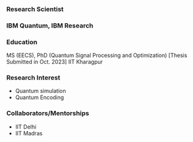 ### Research Scientist

### IBM Quantum, IBM Research


### Education
MS (EECS), PhD (Quantum Signal Processing and Optimization) [Thesis Submitted in Oct. 2023]
IIT Kharagpur

### Research Interest 
- Quantum simulation
- Quantum Encoding

### Collaborators/Mentorships
- IIT Delhi
- IIT Madras
  
